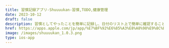 ```yaml
---
title: 習慣記録アプリ-Shuuuukan-習慣,TODO,健康管理
date: 2023-10-12
draft: false
description: 習慣としてやったことを簡単に記録し、日付のリスト上で簡単に確認することができるiOSアプリ
href: https://apps.apple.com/jp/app/%E7%BF%92%E6%85%A3%E8%A8%98%E9%8C%B2%E3%82%A2%E3%83%97%E3%83%AA-shuuuukan-%E7%BF%92%E6%85%A3-todo-%E5%81%A5%E5%BA%B7%E7%AE%A1%E7%90%86/id6466619386
image: /images/shuuuukan_1.0.3.png
type: ios-app
---
```

